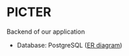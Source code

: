 # PICTER 
Backend of our application
* Database: PostgreSQL ([ER diagram](https://dbdiagram.io/d/5e5494e6ef8c251a0618844f))